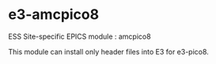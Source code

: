 
e3-amcpico8  
======
ESS Site-specific EPICS module : amcpico8

This module can install only header files into E3 for e3-pico8. 
